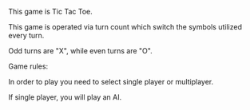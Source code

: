 This game is Tic Tac Toe.

This game is operated via turn count which switch the symbols utilized every turn.

Odd turns are "X", while even turns are "O".

Game rules:

In order to play you need to select single player or multiplayer.

If single player, you will play an AI.





